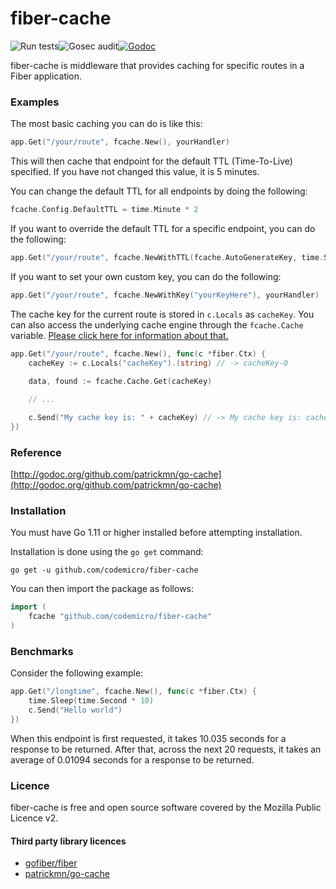 # fiber-cache
![Run tests](https://github.com/codemicro/fiber-cache/workflows/Run%20tests/badge.svg)![Gosec audit](https://github.com/codemicro/fiber-cache/workflows/Gosec%20audit/badge.svg)[![Godoc](https://godoc.org/github.com/codemicro/fiber-cache?status.svg)](https://pkg.go.dev/github.com/codemicro/fiber-cache@v1.0.0)

fiber-cache is middleware that provides caching for specific routes in a Fiber application.

### Examples

The most basic caching you can do is like this:

```go
app.Get("/your/route", fcache.New(), yourHandler)
```

This will then cache that endpoint for the default TTL (Time-To-Live) specified. If you have not changed this value, it is 5 minutes.

You can change the default TTL for all endpoints by doing the following:

```go
fcache.Config.DefaultTTL = time.Minute * 2
```

If you want to override the default TTL for a specific endpoint, you can do the following:

```go
app.Get("/your/route", fcache.NewWithTTL(fcache.AutoGenerateKey, time.Second*20), yourHandler)
```

If you want to set your own custom key, you can do the following:

```go
app.Get("/your/route", fcache.NewWithKey("yourKeyHere"), yourHandler)
```

The cache key for the current route is stored in `c.Locals` as `cacheKey`. You can also access the underlying cache engine through the `fcache.Cache` variable. [Please click here for information about that.](https://github.com/patrickmn/go-cache)

```go
app.Get("/your/route", fcache.New(), func(c *fiber.Ctx) {
    cacheKey := c.Locals("cacheKey").(string) // -> cacheKey-0
    
    data, found := fcache.Cache.Get(cacheKey)

    // ...

    c.Send("My cache key is: " + cacheKey) // -> My cache key is: cacheKey-0
})
```

### Reference

[http://godoc.org/github.com/patrickmn/go-cache](http://godoc.org/github.com/patrickmn/go-cache)

### Installation
You must have Go 1.11 or higher installed before attempting installation.

Installation is done using the `go get` command:

```
go get -u github.com/codemicro/fiber-cache
```

You can then import the package as follows:

```go
import (
    fcache "github.com/codemicro/fiber-cache"
)
```

### Benchmarks

Consider the following example:

```go
app.Get("/longtime", fcache.New(), func(c *fiber.Ctx) {
    time.Sleep(time.Second * 10)
    c.Send("Hello world")
})
```

When this endpoint is first requested, it takes 10.035 seconds for a response to be returned. After that, across the next 20 requests, it takes an average of 0.01094 seconds for a response to be returned.

### Licence
fiber-cache is free and open source software covered by the Mozilla Public Licence v2.

#### Third party library licences
* [gofiber/fiber](https://github.com/gofiber/fiber/blob/master/LICENSE)
* [patrickmn/go-cache](https://github.com/patrickmn/go-cache/blob/master/LICENSE)


